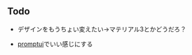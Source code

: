 ## Todo

-   デザインをもうちょい変えたい→マテリアル3とかどうだろ？

-   [promptui](https://github.com/manifoldco/promptui)でいい感じにする

